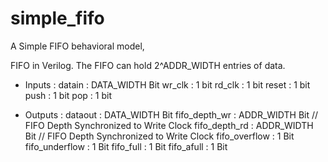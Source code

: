 # simple_fifo

A Simple FIFO behavioral model,

FIFO in Verilog. The FIFO can hold
2^ADDR_WIDTH entries of data.

- Inputs : 
datain  : DATA_WIDTH Bit
wr_clk  : 1 bit
rd_clk  : 1 bit
reset   : 1 bit
push    : 1 bit
pop     : 1 bit

- Outputs : 
dataout        : DATA_WIDTH Bit
fifo_depth_wr  : ADDR_WIDTH Bit  // FIFO Depth Synchronized to Write Clock
fifo_depth_rd  : ADDR_WIDTH Bit  // FIFO Depth Synchronized to Write Clock
fifo_overflow  : 1 Bit
fifo_underflow : 1 Bit
fifo_full      : 1 Bit
fifo_afull     : 1 Bit